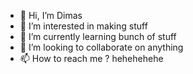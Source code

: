 - 👋 Hi, I’m Dimas
- 👀 I’m interested in making stuff
- 🌱 I’m currently learning bunch of stuff
- 💞️ I’m looking to collaborate on anything
- 📫 How to reach me ? hehehehehe

<!---
akadimz/akadimz is a ✨ special ✨ repository because its `README.md` (this file) appears on your GitHub profile.
You can click the Preview link to take a look at your changes.
--->
